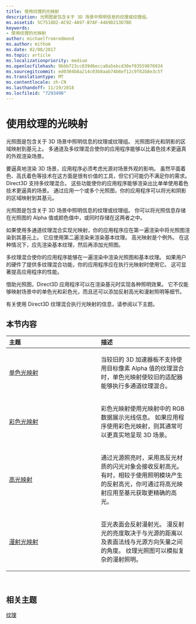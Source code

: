 ```yaml
---
title: 使用纹理的光映射
description: 光照图是包含关于 3D 场景中照明信息的纹理或纹理组。
ms.assetid: 5C7518D2-AC92-4A97-B7AF-4469D213D7BD
keywords:
- 使用纹理的光映射
author: michaelfromredmond
ms.author: mithom
ms.date: 02/08/2017
ms.topic: article
ms.localizationpriority: medium
ms.openlocfilehash: 9bbb723cc039d6ecca8a5ebcd30ef03559076934
ms.sourcegitcommit: ed0304b8a214c03b8aab74b8ef12c9f82b8e3c5f
ms.translationtype: MT
ms.contentlocale: zh-CN
ms.lasthandoff: 11/19/2018
ms.locfileid: "7293490"
---
```

# <a name="light-mapping-with-textures"></a>使用纹理的光映射


光照图是包含关于 3D 场景中照明信息的纹理或纹理组。 光照图将光和阴影的区域映射到基元上。 多通道及多纹理混合使你的应用程序能够以比着色技术更逼真的外观渲染场景。

要逼真地渲染 3D 场景，应用程序必须考虑光源对场景外观的影响。 虽然平面着色、高氏着色等技术在这方面是很有价值的工具，但它们可能仍不满足你的需求。 Direct3D 支持多纹理混合。 这些功能使你的应用程序能够渲染出比单单使用着色技术更逼真的场景。 通过应用一个或多个光照图，你的应用程序可以将光和阴影的区域映射到其基元。

光照图是包含关于 3D 场景中照明信息的纹理或纹理组。 你可以将光照信息存储在光照图的 Alpha 值或颜色值中，或同时存储在这两者之中。

如果使用多通道纹理混合实现光映射，你的应用程序应在第一遍渲染中将光照图渲染到其基元上。 它应使用第二遍渲染来渲染基本纹理。 高光映射是个例外。 在这种情况下，应先渲染基本纹理，然后再添加光照图。

多纹理混合使你的应用程序能够在一遍渲染中渲染光照图和基本纹理。 如果用户的硬件了提供多纹理混合功能，你的应用程序应在执行光映射时使用它。 这可显著提高应用程序的性能。

借助光照图，Direct3D 应用程序可以在渲染基元时实现各种照明效果。 它不仅能够映射场景中的单色光和彩色光，而且还可以添加反射高光和漫射照明等细节。

有关使用 Direct3D 纹理混合执行光映射的信息，请参阅以下主题。

## <a name="span-idin-this-sectionspanin-this-section"></a><span id="in-this-section"></span>本节内容


<table>
<colgroup>
<col width="50%" />
<col width="50%" />
</colgroup>
<thead>
<tr class="header">
<th align="left">主题</th>
<th align="left">描述</th>
</tr>
</thead>
<tbody>
<tr class="odd">
<td align="left"><p><a href="monochrome-light-maps.md">单色光映射</a></p></td>
<td align="left"><p>当较旧的 3D 加速器板不支持使用目标像素 Alpha 值的纹理混合时，单色光映射使较旧的适配器能够执行多通道纹理混合。</p></td>
</tr>
<tr class="even">
<td align="left"><p><a href="color-light-maps.md">彩色光映射</a></p></td>
<td align="left"><p>彩色光映射使用光映射中的 RGB 数据展示光线信息。 如果应用程序使用彩色光映射，则其通常可以更真实地呈现 3D 场景。</p></td>
</tr>
<tr class="odd">
<td align="left"><p><a href="specular-light-maps.md">高光映射</a></p></td>
<td align="left"><p>通过光源照亮时，采用高反光材质的闪光对象会接收反射高光。 有时，相较于使用照明模块产生的反射高光，你可通过将高光映射应用至基元获取更精确的高光。</p></td>
</tr>
<tr class="even">
<td align="left"><p><a href="diffuse-light-maps.md">漫射光映射</a></p></td>
<td align="left"><p>亚光表面会反射漫射光。 漫反射光的亮度取决于与光源的距离以及表面法线与光源方向矢量之间的角度。 纹理光照图可以模拟复杂的漫射照明。</p></td>
</tr>
</tbody>
</table>

 

## <a name="span-idrelated-topicsspanrelated-topics"></a><span id="related-topics"></span>相关主题


[纹理](textures.md)

 

 




